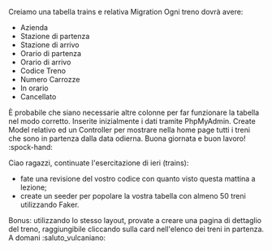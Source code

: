 Creiamo una tabella trains e relativa Migration
Ogni treno dovrà avere:

-   Azienda
-   Stazione di partenza
-   Stazione di arrivo
-   Orario di partenza
-   Orario di arrivo
-   Codice Treno
-   Numero Carrozze
-   In orario
-   Cancellato

È probabile che siano necessarie altre colonne per far funzionare la tabella nel modo corretto.
Inserite inizialmente i dati tramite PhpMyAdmin.
Create Model relativo ed un Controller per mostrare nella home page tutti i treni che sono in partenza dalla data odierna.
Buona giornata e buon lavoro!
:spock-hand:

Ciao ragazzi,
continuate l'esercitazione di ieri (trains):

-   fate una revisione del vostro codice con quanto visto questa mattina a lezione;
-   create un seeder per popolare la vostra tabella con almeno 50 treni utilizzando Faker.

Bonus:
utilizzando lo stesso layout, provate a creare una pagina di dettaglio del treno, raggiungibile cliccando sulla card nell'elenco dei treni in partenza.
A domani
:saluto_vulcaniano:
